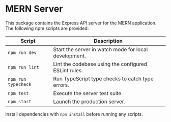 # MERN Server

This package contains the Express API server for the MERN application. The following npm scripts are provided:

| Script | Description |
| ------ | ----------- |
| `npm run dev` | Start the server in watch mode for local development. |
| `npm run lint` | Lint the codebase using the configured ESLint rules. |
| `npm run typecheck` | Run TypeScript type checks to catch type errors. |
| `npm test` | Execute the server test suite. |
| `npm start` | Launch the production server. |

Install dependencies with `npm install` before running any scripts.
